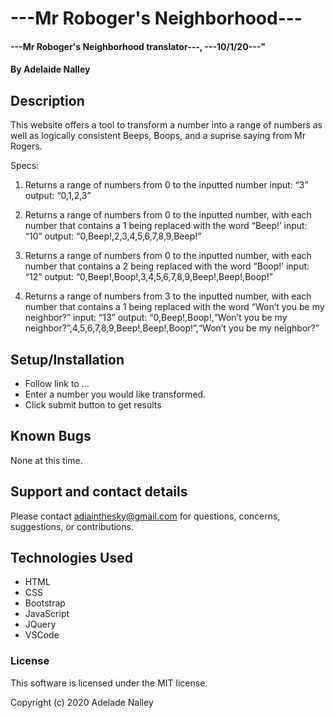 # ---Mr Roboger's Neighborhood---
#### ---Mr Roboger's Neighborhood translator---, ---10/1/20---"

#### By **Adelaide Nalley**

## Description
This website offers a tool to transform a number into a range of numbers as well as logically consistent Beeps, Boops, and a suprise saying from Mr Rogers. 

Specs:
1. Returns a range of numbers from 0 to the inputted number
	input: “3”
	output: “0,1,2,3”

2. Returns a range of numbers from 0 to the inputted number, with each number that contains a 1 being replaced with the word “Beep!’
	input: “10”
	output: “0,Beep!,2,3,4,5,6,7,8,9,Beep!”

3. Returns a range of numbers from 0 to the inputted number, with each number that contains a 2 being replaced with the word “Boop!’
	input: “12”
	output: “0,Beep!,Boop!,3,4,5,6,7,8,9,Beep!,Beep!,Boop!”

2. Returns a range of numbers from 3 to the inputted number, with each number that contains a 1 being replaced with the word “Won’t you be my neighbor?”
	input: “13”
	output: “0,Beep!,Boop!,“Won’t you be my 	  
	neighbor?”,4,5,6,7,8,9,Beep!,Beep!,Boop!”,“Won’t you be my neighbor?”
  
## Setup/Installation

* Follow link to ...
* Enter a number you would like transformed. 
* Click submit button to get results

## Known Bugs

None at this time.

## Support and contact details

Please contact adiainthesky@gmail.com for questions, concerns, suggestions, or contributions.

## Technologies Used

* HTML
* CSS
* Bootstrap
* JavaScript
* JQuery
* VSCode

### License

This software is licensed under the MIT license.

Copyright (c) 2020 Adelade Nalley
